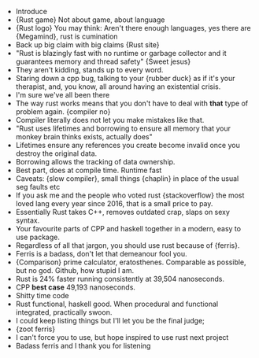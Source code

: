 - Introduce
- {Rust game} Not about game, about language
- {Rust logo} You may think: Aren't there enough languages, yes there are {Megamind}, rust is cumination
- Back up big claim with big claims {Rust site}
- "Rust is blazingly fast with no runtime or garbage collector and it guarantees memory and thread safety" {Sweet jesus}
- They aren't kidding, stands up to every word.
- Staring down a cpp bug, talking to your {rubber duck} as if it's your therapist, and, you know, all around having an existential crisis.
- I'm sure we've all been there
- The way rust works means that you don't have to deal with **that** type of problem again. {compiler no}
- Compiler literally does not let you make mistakes like that.
- "Rust uses lifetimes and borrowing to ensure all memory that your monkey brain thinks exists, actually does"
- Lifetimes ensure any references you create become invalid once you destroy the original data.
- Borrowing allows the tracking of data ownership.
- Best part, does at compile time. Runtime fast
- Caveats: {slow compiler}, small things {chaplin} in place of the usual seg faults etc
- If you ask me and the people who voted rust {stackoverflow} the most loved lang every year since 2016, that is a small price to pay.
- Essentially Rust takes C++, removes outdated crap, slaps on sexy syntax.
- Your favourite parts of CPP and haskell together in a modern, easy to use package.
- Regardless of all that jargon, you should use rust because of {ferris}.
- Ferris is a badass, don't let that demeanour fool you.
- {Comparison} prime calculator, eratosthenes. Comparable as possible, but no god. Github, how stupid I am.
- Rust is 24% faster running consistently at 39,504 nanoseconds.
- CPP **best case** 49,193 nanoseconds.
- Shitty time code
- Rust functional, haskell good. When procedural and functional integrated, practically swoon.
- I could keep listing things but I'll let you be the final judge;
- {zoot ferris}
- I can't force you to use, but hope inspired to use rust next project
- Badass ferris and I thank you for listening